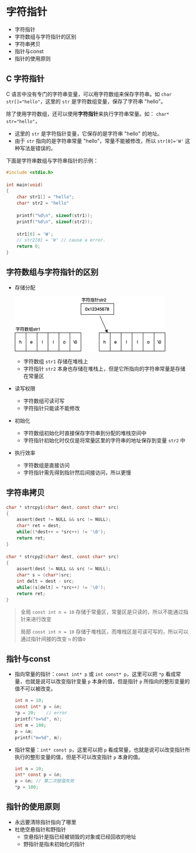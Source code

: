 # 字符指针

* 字符指针
* 字符数组与字符指针的区别
* 字符串拷贝
* 指针与const
* 指针的使用原则

## C 字符指针

C 语言中没有专门的字符串变量，可以用字符数组来保存字符串。如 `char str[]="hello"`，这里的 `str` 是字符数组变量，保存了字符串 "hello"。

除了使用字符数组，还可以使用**字符指针**来执行字符串常量。如： `char* str="hello"`，

* 这里的 `str` 是字符指针变量，它保存的是字符串 "hello" 的地址。
* 由于 `str` 指向的是字符串常量 "hello"，常量不能被修改，所以 `str[0]='W'` 这种写法是错误的。

下面是字符串数组与字符串指针的示例：

```c
#include <stdio.h>

int main(void)
{
    char str1[] = "hello";
    char* str2 = "hello"

    printf("%d\n", sizeof(str1));
    printf("%d\n", sizeof(str2));

    str1[0] = 'W';
    // str2[0] = 'W' // cause a error.
    return 0;
}
```

## 字符数组与字符指针的区别

* 存储分配

    ![14_01](./draw/14_01.drawio.png)

  * 字符数组 `str1` 存储在堆栈上
  * 字符指针 `str2` 本身也存储在堆栈上，但是它所指向的字符串常量是存储在常量区
* 读写权限
  * 字符数组可读可写
  * 字符指针只能读不能修改
* 初始化
  * 字符数组初始化时直接保存字符串到分配的堆栈空间中
  * 字符指针初始化时仅仅是将常量区里的字符串的地址保存到变量 `str2` 中
* 执行效率
  * 字符数组是直接访问
  * 字符指针需先得到指针然后间接访问，所以更慢

## 字符串拷贝

```c
char * strcpy1(char* dest, const char* src)
{
    assert(dest != NULL && src != NULL);
    char* ret = dest;
    while((*dest++ = *src++) != '\0');
    return ret;
}

char * strcpy2(char* dest, const char* src)
{
    assert(dest != NULL && src != NULL);
    char* s = (char*)src;
    int delt = dest - src;
    while((s[delt] = *src++) != '\0');
    return ret;
}
```

> 全局 `const int n = 10` 存储于常量区，常量区是只读的，所以不能通过指针来进行改变
>
> 局部 `const int n = 10` 存储于堆栈区，而堆栈区是可读可写的，所以可以通过指针间接的改变 `n` 的值o

## 指针与const

* 指向常量的指针：`const int* p` 或 `int const* p`，这里可以把 `*p` 看成常量，也就是说可以改变指针变量 `p` 本身的值，但是指针 `p` 所指向的整形变量的值不可以被改变。

    ```c
    int n = 10;
    const int* p = &n;
    *p = 20;    // error
    printf("n=%d", n);
    int m = 100;
    p = &m;
    printf("m=%d", m);
    ```

* 指针常量：`int* const p`，这里可以把 `p` 看成常量，也就是说可以改变指针所执行的整形变量的值，但是不可以改变指针 `p` 本身的值。

    ```c
    int n = 10;  
    int* const p = &n;
    p = &n; // 第二次赋值失败
    *p = 100;
    ```

## 指针的使用原则

* 永远要清除指针指向了哪里
* 杜绝空悬指针和野指针
  * 空悬指针是指已经被销毁的对象或已经回收的地址
  * 野指针是指未初始化的指针
